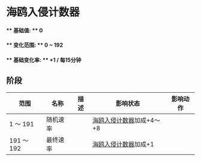 # 海鸥入侵计数器  
#### ** 基础值: ** 0   
#### ** 变化范围: ** 0 ~ 192  
#### ** 基础变化率: ** +1 / 每15分钟   
## 阶段  
范围  |  名称  |  描述  |  影响状态  |  影响动作  
----  |  ----  |  ----  |  ----  |  ----  
1 ～ 191  |  随机速率  |    |  [海鸥入侵计数器](SeagullRaidCounter.md)加成+4～+8  |    
191 ～ 192  |  最终速率  |    |  [海鸥入侵计数器](SeagullRaidCounter.md)加成+1  |    


<script>document.title="海鸥入侵计数器 - 卡牌生存百科 Card Survival Wiki";</script>